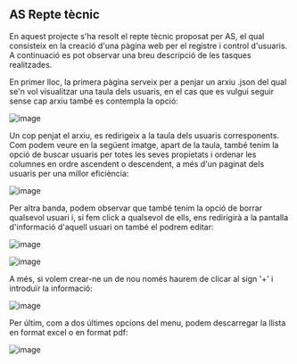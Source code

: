 ## AS Repte tècnic ##

En aquest projecte s'ha resolt el repte tècnic proposat per AS, el qual consisteix en la creació d'una pàgina web per el registre i control d'usuaris. A continuació es pot observar una breu descripció de les tasques realitzades.

En primer lloc, la primera pàgina serveix per a penjar un arxiu .json del qual se'n vol visualitzar una taula dels usuaris, en el cas que es vulgui seguir sense cap arxiu també es contempla la opció:

![image](https://github.com/itziarmensa08/AS-technical-challenge/assets/149383159/fb5647b2-1e33-4b09-aa4f-bb1006bfc288)

Un cop penjat el arxiu, es redirigeix a la taula dels usuaris corresponents. Com podem veure en la següent imatge, apart de la taula, també tenim la opció de buscar usuaris per totes les seves propietats i ordenar les columnes en ordre ascendent o descendent, a més d'un paginat dels usuaris per una millor eficiència:

![image](https://github.com/itziarmensa08/AS-technical-challenge/assets/149383159/a97fd084-f407-45f4-9887-fe358f34c2f2)

Per altra banda, podem observar que també tenim la opció de borrar qualsevol usuari i, si fem click a qualsevol de ells, ens redirigirà a la pantalla d'informació d'aquell usuari on també el podrem editar:

![image](https://github.com/itziarmensa08/AS-technical-challenge/assets/149383159/9065ece5-1331-4add-bf1c-97d6baedc17f)

![image](https://github.com/itziarmensa08/AS-technical-challenge/assets/149383159/fd84baba-9cad-486c-9c06-a59094b2c86f)

A més, si volem crear-ne un de nou només haurem de clicar al sign '+' i introduïr la informació:

![image](https://github.com/itziarmensa08/AS-technical-challenge/assets/149383159/322c7399-4641-47bc-83b6-4b26ac1d0151)

Per últim, com a dos últimes opcions del menu, podem descarregar la llista en format excel o en format pdf:

![image](https://github.com/itziarmensa08/AS-technical-challenge/assets/149383159/835c12c6-1911-4f1c-89c1-53b0776db713)

